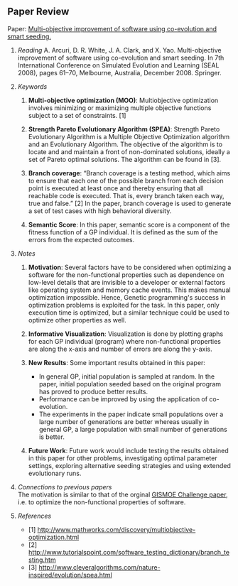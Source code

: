 ## Paper Review
Paper: [Multi-objective improvement of software using co-evolution and smart seeding.](http://link.springer.com/chapter/10.1007/978-3-540-89694-4_7)

1. *Reading*
    A. Arcuri, D. R. White, J. A. Clark, and X. Yao. Multi-objective improvement of software using co-evolution and smart seeding. In 7th International Conference on Simulated Evolution and Learning (SEAL 2008), pages 61–70, Melbourne, Australia, December 2008. Springer. 

2. *Keywords*

    1. **Multi-objective optimization (MOO)**: Multiobjective optimization involves minimizing or maximizing multiple objective functions subject to a set of constraints. [1]
    
    2. **Strength Pareto Evolutionary Algorithm (SPEA)**: Strength Pareto Evolutionary Algorithm is a Multiple Objective Optimization algorithm and an Evolutionary Algorithm. The objective of the algorithm is to locate and and maintain a front of non-dominated solutions, ideally a set of Pareto optimal solutions. The algorithm can be found in [3]. 
    
    3. **Branch coverage**: “Branch coverage is a testing method, which aims to ensure that each one of the possible branch from each decision point is executed at least once and thereby ensuring that all reachable code is executed. That is, every branch taken each way, true and false.” [2] In the paper, branch coverage is used to generate a set of test cases with high behavioral diversity.
    
    4. **Semantic Score**: In this paper, semantic score is a component of the fitness function of a GP individual. It is defined as the sum of the errors from the expected outcomes.
    
3. *Notes*

    1. **Motivation**: Several factors have to be considered when optimizing a software for the non-functional properties such as dependence on low-level details that are invisible to a developer or external factors like operating system and memory cache events. This makes manual optimization impossible. Hence, Genetic programming's success in optimization problems is exploited for the task. In this paper, only execution time is optimized, but a similar technique could be used to optimize other properties as well. 
    
    2. **Informative Visualization**: Visualization is done by plotting graphs for each GP individual (program) where non-functional properties are along the x-axis and number of errors are along the y-axis.
    
    3. **New Results**: Some important results obtained in this paper:  
        - In general GP, initial population is sampled at random. In the paper, initial population seeded based on the original program has proved to produce better results.  
        - Performance can be improved by using the application of co-evolution.  
        - The experiments in the paper indicate small populations over a large number of generations are better whereas usually in general GP, a large population with small number of generations is better.  
    
    4. **Future Work**: Future work would include testing the results obtained in this paper for other problems, investigating optimal parameter settings, exploring alternative seeding strategies and using extended evolutionary runs.

5. *Connections to previous papers*  
    The motivation is similar to that of the orginal [GISMOE Challenge paper](https://github.com/meghau/fss16kms/blob/master/read/1/README.md), i.e. to optimize the non-functional properties of software.

6. *References*
    - [1] http://www.mathworks.com/discovery/multiobjective-optimization.html
    - [2] http://www.tutorialspoint.com/software_testing_dictionary/branch_testing.htm
    - [3] http://www.cleveralgorithms.com/nature-inspired/evolution/spea.html

